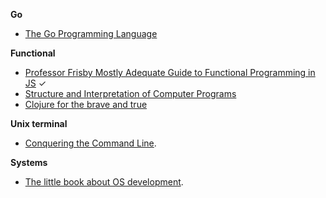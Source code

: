 **Go**

- [The Go Programming Language](http://www.gopl.io/)

**Functional**

- [Professor Frisby Mostly Adequate Guide to Functional Programming in JS](https://github.com/MostlyAdequate/mostly-adequate-guide) ✓
- [Structure and Interpretation of Computer Programs](http://sarabander.github.io/sicp/)
- [Clojure for the brave and true](http://www.braveclojure.com/clojure-for-the-brave-and-true/)
  
**Unix terminal**

- [Conquering the Command Line](http://conqueringthecommandline.com/book/).

**Systems**

- [The little book about OS development](http://littleosbook.github.io/).
